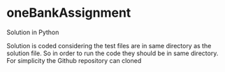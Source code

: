 # oneBankAssignment
 Solution in Python
 
 Solution is coded considering the test files are in same directory as the solution file. So in order to run the code they should be in same directory.
 For simplicity the Github repository can cloned 
